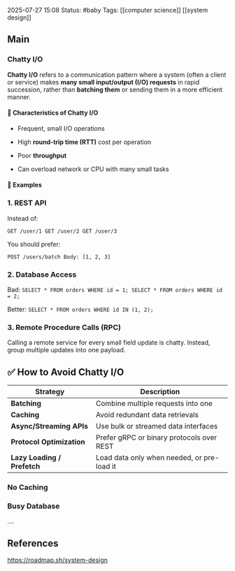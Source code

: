 2025-07-27 15:08
Status: #baby
Tags: [[computer science]] [[system design]]
## Main
### Chatty I/O
**Chatty I/O** refers to a communication pattern where a system (often a client or service) makes **many small input/output (I/O) requests** in rapid succession, rather than **batching them** or sending them in a more efficient manner.

#### 🧠 Characteristics of Chatty I/O

- Frequent, small I/O operations
    
- High **round-trip time (RTT)** cost per operation
    
- Poor **throughput**
    
- Can overload network or CPU with many small tasks
#### 🧱 Examples

### 1. **REST API**

Instead of:

`GET /user/1 GET /user/2 GET /user/3`

You should prefer:

`POST /users/batch Body: [1, 2, 3]`

### 2. **Database Access**

Bad:
`SELECT * FROM orders WHERE id = 1; SELECT * FROM orders WHERE id = 2;`

Better:
`SELECT * FROM orders WHERE id IN (1, 2);`

### 3. **Remote Procedure Calls (RPC)**

Calling a remote service for every small field update is chatty. Instead, group multiple updates into one payload.

## ✅ How to Avoid Chatty I/O

|Strategy|Description|
|---|---|
|**Batching**|Combine multiple requests into one|
|**Caching**|Avoid redundant data retrievals|
|**Async/Streaming APIs**|Use bulk or streamed data interfaces|
|**Protocol Optimization**|Prefer gRPC or binary protocols over REST|
|**Lazy Loading / Prefetch**|Load data only when needed, or pre-load it|

### No Caching

### Busy Database
....

## References

https://roadmap.sh/system-design